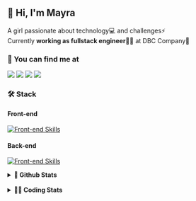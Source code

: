 ## 👋 Hi, I'm Mayra

A girl passionate about technology💻 and challenges⚡  
Currently **working as fullstack engineer**👩‍💻 at DBC Company🚀   

### 💬 You can find me at

<a href="https://mayra.dev" target="_blank" rel="noopener"><img src="https://img.shields.io/badge/-mayra.dev-005FED?style=flat&logo=Google-chrome&logoColor=white"/></a>
<a href="https://linkedin.com/in/mayraamaral" target="_blank" rel="noopener"><img src="https://img.shields.io/badge/-/mayraamaral-0077B5?style=flat&logo=Linkedin&logoColor=white"/></a>
<a href="mailto:mayra@mayra.dev" target="_blank" rel="noopener"><img src="https://img.shields.io/badge/-mayra@mayra.dev-D14836?style=flat&logo=Gmail&logoColor=white"/></a>
<a href="" target="_blank" rel="noopener"><img src="https://img.shields.io/badge/-mayraamaral-7289DA?style=flat&logo=Discord&logoColor=white"/></a>

### 🛠️ Stack
#### Front-end

[![Front-end Skills](https://skillicons.dev/icons?i=react,next,redux,styledcomponents,html,css,sass,js,ts,figma)](https://skillicons.dev)
#### Back-end

[![Front-end Skills](https://skillicons.dev/icons?i=java,spring,hibernate,aws,idea,postgres,mysql,git,linux,bash,nodejs,docker,kubernetes,jenkins)](https://skillicons.dev)


<details>
    <summary><strong>📌 Github Stats</strong></summary>
    <br />
    <div align="center">
        <table>
      <td><img height="160em" src="https://github-readme-stats.vercel.app/api?username=mayraamaral&show_icons=true&theme=algolia&hide_border=true&hide=stars&count_private=true" alt="Readme stats"></td>
      <td><img height="160em" src="https://github-readme-stats.vercel.app/api/top-langs/?username=mayraamaral&&layout=compact&&theme=algolia&hide_border=true&langs_count=6" alt="Language stats"></td>
       </table>
  </div> 
    

  <p align="center">
    <img src="https://github-readme-streak-stats.herokuapp.com?user=mayraamaral&theme=dark&hide_border=true&date_format=j%20M%5B%20Y%5D&locale=pt-br&background=050F2C&ring=0195DD&fire=23AA7D&currStreakLabel=23AA7D" alt="Streak stats">
  </p> 
</details>

<br />

<details>
  <summary><strong>👩‍💻 Coding Stats</strong></summary>
  <br />
  
  <!--START_SECTION:waka-->
![Code Time](http://img.shields.io/badge/Code%20Time-291%20hrs%203%20mins-blue)

**🐱 My GitHub Data** 

> 📦 579.6 kB Used in GitHub's Storage 
 > 
> 🏆 243 Contributions in the Year 2024
 > 
> 🚫 Not Opted to Hire
 > 
> 📜 51 Public Repositories 
 > 
> 🔑 31 Private Repositories 
 > 
**I'm an Early 🐤** 

```text
🌞 Morning                402 commits         ███░░░░░░░░░░░░░░░░░░░░░░   10.49 % 
🌆 Daytime                2057 commits        █████████████░░░░░░░░░░░░   53.68 % 
🌃 Evening                1223 commits        ████████░░░░░░░░░░░░░░░░░   31.92 % 
🌙 Night                  150 commits         █░░░░░░░░░░░░░░░░░░░░░░░░   03.91 % 
```
📅 **I'm Most Productive on Thursday** 

```text
Monday                   679 commits         ████░░░░░░░░░░░░░░░░░░░░░   17.72 % 
Tuesday                  667 commits         ████░░░░░░░░░░░░░░░░░░░░░   17.41 % 
Wednesday                641 commits         ████░░░░░░░░░░░░░░░░░░░░░   16.73 % 
Thursday                 704 commits         █████░░░░░░░░░░░░░░░░░░░░   18.37 % 
Friday                   560 commits         ████░░░░░░░░░░░░░░░░░░░░░   14.61 % 
Saturday                 234 commits         ██░░░░░░░░░░░░░░░░░░░░░░░   06.11 % 
Sunday                   347 commits         ██░░░░░░░░░░░░░░░░░░░░░░░   09.06 % 
```


📊 **This Week I Spent My Time On** 

```text
🕑︎ Time Zone: America/Sao_Paulo

💬 Programming Languages: 
Java                     9 hrs 24 mins       █████████████░░░░░░░░░░░░   50.48 % 
HTML                     4 hrs 40 mins       ██████░░░░░░░░░░░░░░░░░░░   25.10 % 
Markdown                 1 hr 34 mins        ██░░░░░░░░░░░░░░░░░░░░░░░   08.47 % 
Text                     29 mins             █░░░░░░░░░░░░░░░░░░░░░░░░   02.67 % 
XML                      26 mins             █░░░░░░░░░░░░░░░░░░░░░░░░   02.37 % 

🔥 Editors: 
VS Code                  9 hrs 48 mins       █████████████░░░░░░░░░░░░   52.61 % 
Intellijidea             8 hrs 49 mins       ████████████░░░░░░░░░░░░░   47.39 % 

💻 Operating System: 
Linux                    18 hrs 37 mins      █████████████████████████   100.00 % 
```

**I Mostly Code in Java** 

```text
Java                     121 repos           ███████░░░░░░░░░░░░░░░░░░   26.36 % 
HTML                     117 repos           ██████░░░░░░░░░░░░░░░░░░░   25.49 % 
JavaScript               101 repos           ██████░░░░░░░░░░░░░░░░░░░   22.00 % 
TypeScript               96 repos            █████░░░░░░░░░░░░░░░░░░░░   20.92 % 
PLSQL                    1 repo              ░░░░░░░░░░░░░░░░░░░░░░░░░   00.22 % 
```




 Last Updated on 21/03/2024 18:57:28 UTC
<!--END_SECTION:waka-->

</details>
